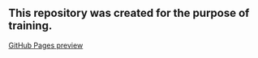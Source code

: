 ## This repository was created for the purpose of training.

[GitHub Pages preview](https://pilana5minut.github.io/Training-Layout-Locus/)
